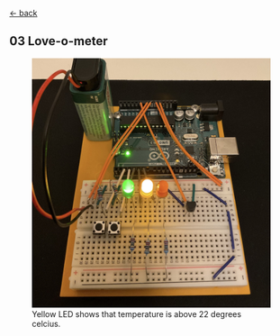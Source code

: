 [<- back](../)

## 03 Love-o-meter

<figure>
    <img src="./demo.jpeg" width=600 alt="demo" title="Demo">
    <figcaption>Yellow LED shows that temperature is above 22 degrees celcius.</figcaption>
</figure>
